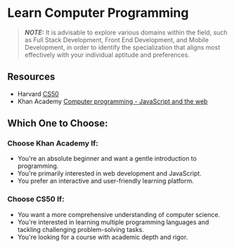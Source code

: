 # Learn Computer Programming

> **_NOTE:_**  It is advisable to explore various domains within the field, such as Full Stack Development, Front End Development, and Mobile Development, in order to identify the specialization that aligns most effectively with your individual aptitude and preferences.

## Resources
- Harvard [CS50](https://cs50.harvard.edu/college/2023/spring/)
- Khan Academy [Computer programming - JavaScript and the web](https://www.khanacademy.org/computing/computer-programming)

## Which One to Choose:

### Choose Khan Academy If:

- You're an absolute beginner and want a gentle introduction to programming.
- You're primarily interested in web development and JavaScript.
- You prefer an interactive and user-friendly learning platform.

### Choose CS50 If:

- You want a more comprehensive understanding of computer science.
- You're interested in learning multiple programming languages and tackling challenging problem-solving tasks.
- You're looking for a course with academic depth and rigor.
